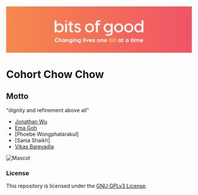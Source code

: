 ![Bits of Good](/assets/header.png)
# Cohort Chow Chow 

## Motto
"dignity and refinement above all"

* [Jonathan Wu](https://github.com/GTBitsOfGood/bootcamp/tree/fall-2020/ChowChow-jonathan)
* [Ema Goh](https://github.com/GTBitsOfGood/bootcamp/tree/fall-2020/ChowChow-Ema)
* [Phoebe Wongphatarakul]
* [Sania Shaikh]
* [Vikas Barevadia](https://github.com/GTBitsOfGood/bootcamp/tree/fall-2020/ChowChow-vikas)


![Mascot](https://gfycat.com/detailedpolitehawaiianmonkseal-funny-puppy)

### License

This repository is licensed under the [GNU GPLv3 License](/LICENSE.txt).
